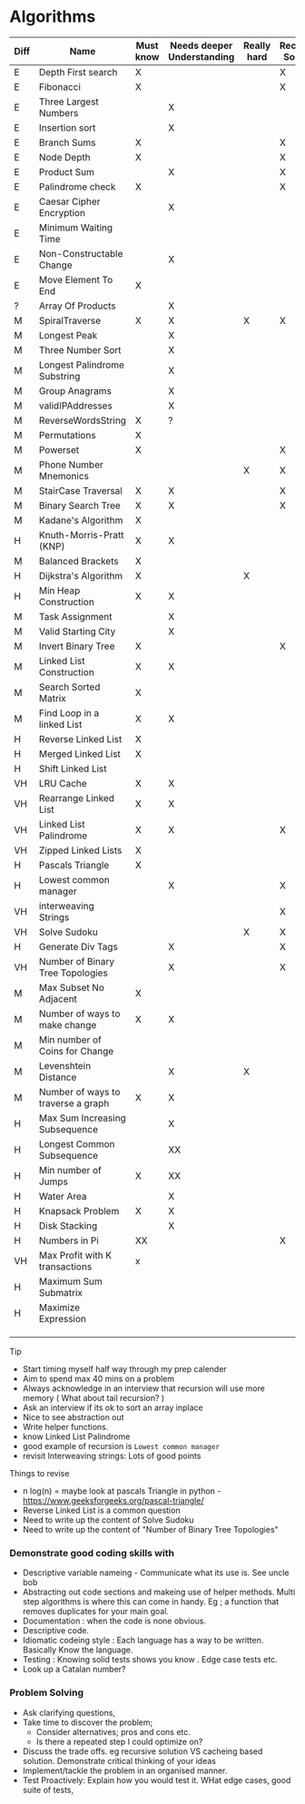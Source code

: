# Algorithms

| Diff | Name | Must know | Needs deeper Understanding | Really hard | Recursive Solution |
|-|-|-|-|-|-|
| E | Depth First search | X |  |  | X |
| E | Fibonacci | X |  |  | X |
| E | Three Largest Numbers |  | X |  |  |
| E | Insertion sort|  | X |  |  |
| E | Branch Sums | X  |  |  | X |
| E | Node Depth | X  |  |  | X |
| E | Product Sum|  | X |  | X |
| E | Palindrome check | X |  |  | X |
| E | Caesar Cipher Encryption |  | X |  |  |
| E | Minimum Waiting Time |  |  |  |  |
| E | Non-Constructable Change |  | X |  |  |
| E | Move Element To End | X |  |  |  |
| ? | Array Of Products |  | X |  |  |
| M | SpiralTraverse | X | X | X | X |
| M | Longest Peak |  | X |  |  |
| M | Three Number Sort |  | X |  |  |
| M | Longest Palindrome Substring |  | X |  |  |
| M | Group Anagrams |  | X |  |  |
| M | validIPAddresses  |  | X |  |  |
| M | ReverseWordsString | X | ? |  |  |
| M | Permutations | X |  |  |  |
| M | Powerset | X |  |  | X |
| M | Phone Number Mnemonics |  |  | X | X |
| M | StairCase Traversal | X | X |  | X |
| M | Binary Search Tree | X | X |  | X |
| M | Kadane's Algorithm | X |  |  |  |
| H | Knuth-Morris-Pratt (KNP) | X | X |  |  |
| M | Balanced Brackets | X |  |  |  |
| H | Dijkstra's Algorithm | X |  | X |  |
| H | Min Heap Construction | X | X |  |  |
| M | Task Assignment |  | X |  |  |
| M | Valid Starting City |  | X |  |  |
| M | Invert Binary Tree | X |  |  | X |
| M | Linked List Construction | X | X |  |  |
| M | Search Sorted Matrix  | X |  |  |  |
| M | Find Loop in a linked List | X | X |  |  |
| H | Reverse Linked List | X |  |  |  |
| H | Merged Linked List | X |  |  |  |
| H | Shift Linked List |  |  |  |  |
| VH | LRU Cache | X | X |  |  |
| VH | Rearrange Linked List | X | X |  |  |
| VH | Linked List Palindrome | X | X |  | X |
| VH | Zipped Linked Lists | X |  |  |  |
| H | Pascals Triangle | X |  |  |  |
| H | Lowest common manager |  | X |  | X |
| VH | interweaving Strings  |  |  |  | X |
| VH | Solve Sudoku |  |  | X | X |
| H | Generate Div Tags |  | X |  | X |
| VH | Number of Binary Tree Topologies |  | X |  | X |
| M | Max Subset No Adjacent | X |  |  |  |
| M | Number of ways to make change | X | X |  |  |
| M | Min number of Coins for Change |  |  |  |  |
| M | Levenshtein Distance |  | X | X |  |
| M | Number of ways to traverse a graph | X | X |  |  |
| H | Max Sum Increasing Subsequence | | X |  |  |
| H | Longest Common Subsequence |  | XX |  |  |
| H | Min number of Jumps | X | XX |  |  |
| H | Water Area |  | X |  |  |
| H | Knapsack Problem | X | X |  |  |
| H | Disk Stacking  | | X |  |  |
| H | Numbers in Pi | XX |  |  | X |
| VH | Max Profit with K transactions | x |  |  |  |
| H | Maximum Sum Submatrix |  |  |  |  |
| H | Maximize Expression |  |  |  |  |
|  |  |  |  |  |  |
|  |  |  |  |  |  |
|  |  |  |  |  |  |

Tip 
- Start timing myself half way through my prep calender
- Aim to spend max 40 mins on a problem
- Always acknowledge in an interview that recursion will use more memory ( What about tail recursion? )
- Ask an interview if its ok to sort an array inplace
- Nice to see abstraction out
- Write helper functions. 
- know Linked List Palindrome 
- good example of recursion is `Lowest common manager`
- revisit Interweaving strings: Lots of good points

Things to revise
- n log(n)
= maybe look at pascals Triangle in python - https://www.geeksforgeeks.org/pascal-triangle/
- Reverse Linked List is a common question
- Need to write up the content of Solve Sudoku 
- Need to write up the content of "Number of Binary Tree Topologies"


### Demonstrate good coding skills with 
- Descriptive variable nameing - Communicate what its use is. See uncle bob 
- Abstracting out code sections and makeing use of helper methods. Multi step algorithms is where this can come in handy. Eg ; a function that removes duplicates for your main goal. 
- Documentation : when the code is none obvious. 
- Descriptive code. 
- Idiomatic codeing style : Each language has a way to be written. Basically Know the language. 
- Testing : Knowing solid tests shows you know . Edge case tests etc. 
- Look up a Catalan number? 
### Problem Solving
- Ask clarifying questions, 
- Take time to discover the problem; 
  - Consider alternatives; pros and cons etc.
  - Is there a repeated step I could optimize on?
- Discuss the trade offs. eg recursive solution VS cacheing based solution. Demonstrate critical thinking of your ideas
- Implement/tackle the problem in an organised manner.
- Test Proactively: Explain how you would test it. WHat edge cases, good suite of tests, 